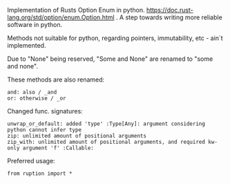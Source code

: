 Implementation of Rusts Option Enum in python. https://doc.rust-lang.org/std/option/enum.Option.html .
A step towards writing more reliable software in python.

Methods not suitable for python, regarding pointers, immutability, etc - ain`t implemented.

Due to "None" being reserved, "Some and None" are renamed to "some and none".

These methods are also renamed:

    and: also / _and
    or: otherwise / _or

Changed func. signatures:

    unwrap_or_default: added 'type' :Type[Any]: argument considering python cannot infer type
    zip: unlimited amount of positional arguments
    zip_with: unlimited amount of positional arguments, and required kw-only argument 'f' :Callable:

Preferred usage:

    from ruption import *
